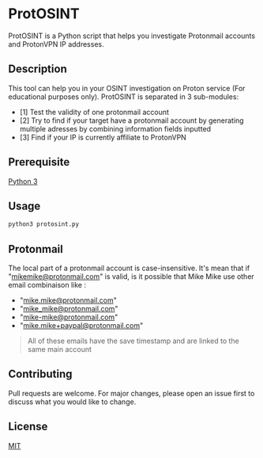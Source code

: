 # ProtOSINT
ProtOSINT is a Python script that helps you investigate Protonmail accounts and ProtonVPN IP addresses.

## Description
This tool can help you in your OSINT investigation on Proton service (For educational purposes only).
ProtOSINT is separated in 3 sub-modules:
- [1] Test the validity of one protonmail account
- [2] Try to find if your target have a protonmail account by generating multiple adresses by combining information fields inputted
- [3] Find if your IP is currently affiliate to ProtonVPN

## Prerequisite

   [Python 3](https://www.python.org/downloads/)

## Usage

```bash
python3 protosint.py
```

## Protonmail 
The local part of a protonmail account is case-insensitive.
It's mean that if "mikemike@protonmail.com" is valid, is it possible that Mike Mike use other email combinaison like :
- "mike.mike@protonmail.com"
- "mike_mike@protonmail.com"
- "mike-mike@protonmail.com"
- "mike.mike+paypal@protonmail.com"
> All of these emails have the save timestamp and are linked to the same main account

## Contributing
Pull requests are welcome. For major changes, please open an issue first to discuss what you would like to change.

## License
[MIT](https://choosealicense.com/licenses/mit/)
